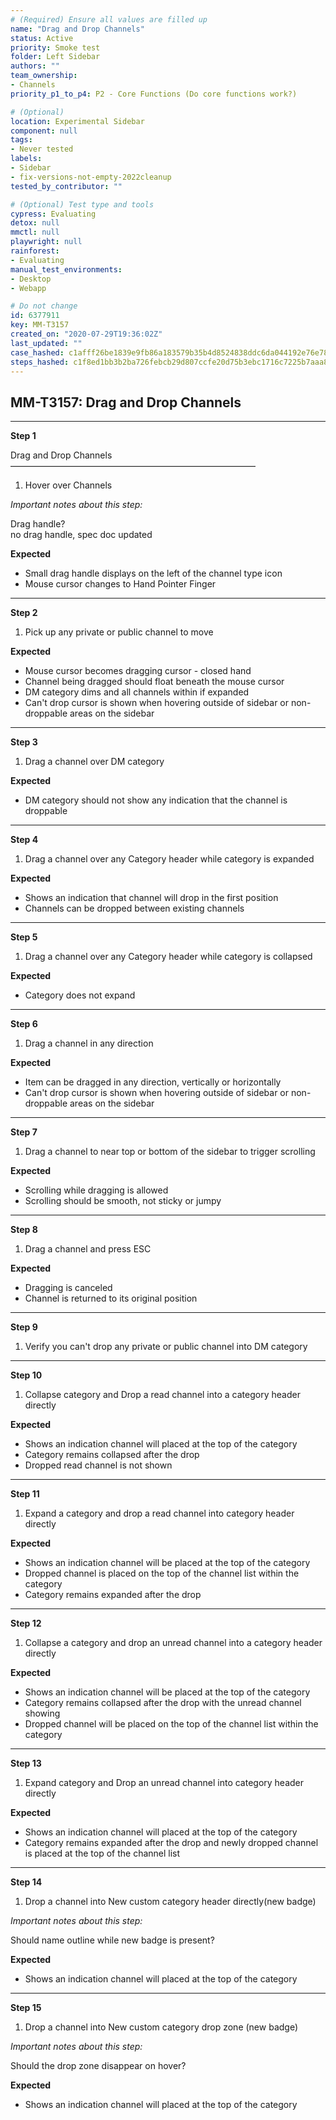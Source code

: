 ```yaml
---
# (Required) Ensure all values are filled up
name: "Drag and Drop Channels"
status: Active
priority: Smoke test
folder: Left Sidebar
authors: ""
team_ownership: 
- Channels
priority_p1_to_p4: P2 - Core Functions (Do core functions work?)

# (Optional)
location: Experimental Sidebar
component: null
tags: 
- Never tested
labels: 
- Sidebar
- fix-versions-not-empty-2022cleanup
tested_by_contributor: ""

# (Optional) Test type and tools
cypress: Evaluating
detox: null
mmctl: null
playwright: null
rainforest: 
- Evaluating
manual_test_environments: 
- Desktop
- Webapp

# Do not change
id: 6377911
key: MM-T3157
created_on: "2020-07-29T19:36:02Z"
last_updated: ""
case_hashed: c1afff26be1839e9fb86a183579b35b4d8524838ddc6da044192e76e782d7d0a44b743c61acc91c2757b8fb7df852011
steps_hashed: c1f8ed1bb3b2ba726febcb29d807ccfe20d75b3ebc1716c7225b7aaa84659060e99f488abcd906f485b2700a45f46548
---
```


<!-- (Auto-generated) Based on frontmatter's "key" and "name" -->

## MM-T3157: Drag and Drop Channels

---

**Step 1**

Drag and Drop Channels\
————————————————————————————

1. Hover over Channels

_Important notes about this step:_

Drag handle?\
no drag handle, spec doc updated

**Expected**

- Small drag handle displays on the left of the channel type icon
- Mouse cursor changes to Hand Pointer Finger

---

**Step 2**

1. Pick up any private or public channel to move

**Expected**

- Mouse cursor becomes dragging cursor - closed hand
- Channel being dragged should float beneath the mouse cursor
- DM category dims and all channels within if expanded
- Can't drop cursor is shown when hovering outside of sidebar or non-droppable areas on the sidebar

---

**Step 3**

1. Drag a channel over DM category

**Expected**

- DM category should not show any indication that the channel is droppable

---

**Step 4**

1. Drag a channel over any Category header while category is expanded

**Expected**

- Shows an indication that channel will drop in the first position
- Channels can be dropped between existing channels

---

**Step 5**

1. Drag a channel over any Category header while category is collapsed

**Expected**

- Category does not expand

---

**Step 6**

1. Drag a channel in any direction

**Expected**

- Item can be dragged in any direction, vertically or horizontally
- Can't drop cursor is shown when hovering outside of sidebar or non-droppable areas on the sidebar

---

**Step 7**

1. Drag a channel to near top or bottom of the sidebar to trigger scrolling

**Expected**

- Scrolling while dragging is allowed
- Scrolling should be smooth, not sticky or jumpy

---

**Step 8**

1. Drag a channel and press ESC

**Expected**

- Dragging is canceled
- Channel is returned to its original position

---

**Step 9**

1. Verify you can't drop any private or public channel into DM category

---

**Step 10**

1. Collapse category and Drop a read channel into a category header directly

**Expected**

- Shows an indication channel will placed at the top of the category
- Category remains collapsed after the drop
- Dropped read channel is not shown

---

**Step 11**

1. Expand a category and drop a read channel into category header directly

**Expected**

- Shows an indication channel will be placed at the top of the category
- Dropped channel is placed on the top of the channel list within the category
- Category remains expanded after the drop

---

**Step 12**

1. Collapse a category and drop an unread channel into a category header directly

**Expected**

- Shows an indication channel will be placed at the top of the category
- Category remains collapsed after the drop with the unread channel showing
- Dropped channel will be placed on the top of the channel list within the category

---

**Step 13**

1. Expand category and Drop an unread channel into category header directly

**Expected**

- Shows an indication channel will placed at the top of the category
- Category remains expanded after the drop and newly dropped channel is placed at the top of the channel list

---

**Step 14**

1. Drop a channel into New custom category header directly(new badge)

_Important notes about this step:_

Should name outline while new badge is present?

**Expected**

- Shows an indication channel will placed at the top of the category

---

**Step 15**

1. Drop a channel into New custom category drop zone (new badge)

_Important notes about this step:_

Should the drop zone disappear on hover?

**Expected**

- Shows an indication channel will placed at the top of the category

